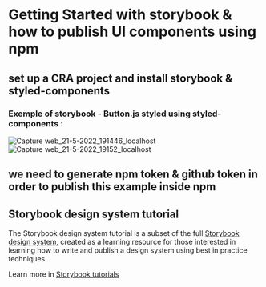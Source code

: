 
# Getting Started with storybook & how to publish UI components using npm

## set up a CRA project and install storybook & styled-components

### Exemple of storybook - Button.js styled using styled-components : 

![Capture web_21-5-2022_191446_localhost](https://user-images.githubusercontent.com/28273297/169664634-43903bea-5320-407b-8da2-a51411bfb017.jpeg)
![Capture web_21-5-2022_19152_localhost](https://user-images.githubusercontent.com/28273297/169664636-0914db56-c8df-4929-a80a-351a0a6b189d.jpeg)

## we need to generate npm token & github token in order to publish this example inside npm

## Storybook design system tutorial

The Storybook design system tutorial is a subset of the full [Storybook design system](https://github.com/storybookjs/design-system/), created as a learning resource for those interested in learning how to write and publish a design system using best in practice techniques.

Learn more in [Storybook tutorials](https://storybook.js.org/tutorials/)
